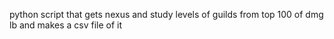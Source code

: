 python script that gets nexus and study levels of guilds from top 100 of dmg lb and makes a csv file of it
